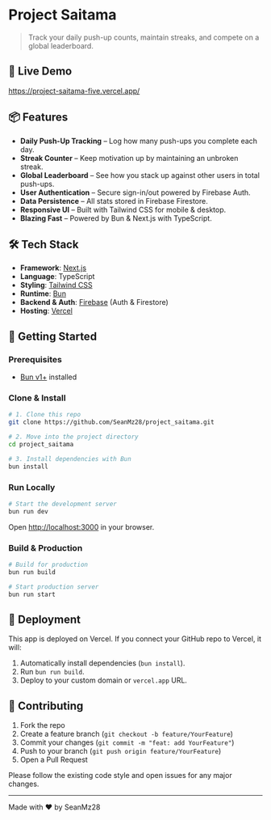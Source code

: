# Project Saitama

> Track your daily push-up counts, maintain streaks, and compete on a global leaderboard.

<!-- ![Project Saitama Demo](https://project-saitama-five.vercel.app/og-image.png) -->

## 🚀 Live Demo

https://project-saitama-five.vercel.app/

## 📦 Features

- **Daily Push-Up Tracking** – Log how many push-ups you complete each day.
- **Streak Counter** – Keep motivation up by maintaining an unbroken streak.
- **Global Leaderboard** – See how you stack up against other users in total push-ups.
- **User Authentication** – Secure sign-in/out powered by Firebase Auth.
- **Data Persistence** – All stats stored in Firebase Firestore.
- **Responsive UI** – Built with Tailwind CSS for mobile & desktop.
- **Blazing Fast** – Powered by Bun & Next.js with TypeScript.

## 🛠️ Tech Stack

- **Framework**: [Next.js](https://nextjs.org/)  
- **Language**: TypeScript  
- **Styling**: [Tailwind CSS](https://tailwindcss.com/)  
- **Runtime**: [Bun](https://bun.sh/)  
- **Backend & Auth**: [Firebase](https://firebase.google.com/) (Auth & Firestore)  
- **Hosting**: [Vercel](https://vercel.com/)  

## 💾 Getting Started

### Prerequisites

- [Bun v1+](https://bun.sh/) installed  

### Clone & Install

```bash
# 1. Clone this repo
git clone https://github.com/SeanMz28/project_saitama.git

# 2. Move into the project directory
cd project_saitama

# 3. Install dependencies with Bun
bun install
```

### Run Locally

```bash
# Start the development server
bun run dev
```

Open [http://localhost:3000](http://localhost:3000) in your browser.

### Build & Production

```bash
# Build for production
bun run build

# Start production server
bun run start
```

## 🚢 Deployment

This app is deployed on Vercel. If you connect your GitHub repo to Vercel, it will:

1. Automatically install dependencies (`bun install`).
2. Run `bun run build`.
3. Deploy to your custom domain or `vercel.app` URL.

## 🤝 Contributing

1. Fork the repo  
2. Create a feature branch (`git checkout -b feature/YourFeature`)  
3. Commit your changes (`git commit -m "feat: add YourFeature"`)  
4. Push to your branch (`git push origin feature/YourFeature`)  
5. Open a Pull Request  

Please follow the existing code style and open issues for any major changes.

---
Made with ❤️ by SeanMz28